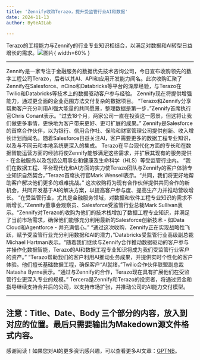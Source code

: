 ```yaml
---
title: 'Zennify收购Terazo，提升受监管行业AI和数据'
date: 2024-11-13
author: ByteAILab

---
```


Terazo的工程能力与Zennify的行业专业知识相结合，以满足对数据和AI转型日益增长的需求。![图片](https://ai-techpark.com/wp-content/uploads/2024/11/Zennify-960x540.jpg){ width=60% }

---

Zennify是一家专注于金融服务的数据优先技术咨询公司，今日宣布收购领先的数字工程公司Terazo，后者以其AI、API和应用开发能力闻名。此次收购汇聚了Zennify在Salesforce、nCino和Databricks等平台的深厚经验，与Terazo在Twilio和Databricks等技术上的数据驱动客户参与经验。
Zennify现在将提供增强能力，通过更全面的企业范围方法交付复杂的数据项目。
“Terazo和Zennify分享帮助客户充分利用AI强大能量的共同愿景，整理数据是第一步，”Zennify首席执行官Chris Conant表示。“过去18个月，两家公司一直在投资这一愿景，但这将让我们做更多事情，更快地为客户带来更好、更可扩展的成果。”
Zennify是Salesforce的首席合作伙伴，以为银行、信用合作社、保险和财富管理公司提供创新、收入增长计划而闻名。随着Salesforce日益关注AI，客户需要更多的数据工程专业知识，以及与不同云和本地系统更深入的集成。
Terazo在平台现代化方面的专长和在数据智能运营方面的经验将使Zennify能够满足这些需求，并扩展其现有的服务提供 - 在金融服务以及包括公用事业和健康及生命科学（HLS）等受监管行业内。
“我们在数据工程、平台现代化和AI方面的实力使Terazo团队与Zennify的客户体验专业知识自然契合，”Terazo首席执行官Mark Wensell表示。“共同，我们将更好地帮助客户解决他们更多的艰难挑战。”
这次收购将为现有合作伙伴提供共同合作的新机会，共同开发基于AI的解决方案，以提高客户参与度、提高生产力并推动营收增长。
“在受监管行业，尤其是金融服务领域，对数据和软件工程专业知识的需求不断增长，”Zennify董事会观察员、Salesforce受监管行业总裁Mark Sullivan表示。“Zennify对Terazo的收购为他们的技术栈增加了数据工程专业知识，并满足了当前市场需求，确保他们能够充分利用最新的Salesforce创新技术 - 如Data Cloud和Agentforce - 并充满信心。”
“通过这次收购，Zennify正在实现战略性飞跃，赋予受监管行业充分利用数据和AI的潜力，”Databricks受监管行业高级副总裁Michael Hartman表示。“随着我们继续与Zennify合作推动数据驱动的客户参与并操作化数据智能，Terazo的AI和数据工程专业知识将成为我们受监管行业客户的资产。”
“Terazo帮助我们的客户利用AI推动业务成果，并提供实时个性化的客户体验。他们擅长基础数据工程，确保客户“AI就绪，”Twilio合作伙伴联盟副总裁Natasha Byrne表示。“通过与Zennify的合作，Terazo现在具有扩展他们在受监管行业更深入专业的规模。”
Tercera是Zennify和Terazo的投资者，将通过资金和指导继续支持合并后的公司，以支持市场扩张，并推动公司的AI能力交付模型。

---
注意：Title、Date、Body 三个部分的内容，放入到对应的位置。最后只需要输出为Makedown源文件格式内容。
---
感谢阅读！如果您对AI的更多资讯感兴趣，可以查看更多AI文章：[GPTNB](https://gptnb.com)。